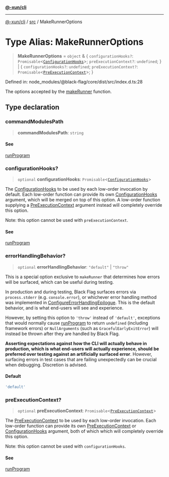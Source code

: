 [**@-xun/cli**](../../README.md)

***

[@-xun/cli](../../README.md) / [src](../README.md) / MakeRunnerOptions

# Type Alias: MakeRunnerOptions

> **MakeRunnerOptions** = `object` & \{ `configurationHooks?`: `Promisable`\<[`ConfigurationHooks`](ConfigurationHooks.md)\>; `preExecutionContext?`: `undefined`; \} \| \{ `configurationHooks?`: `undefined`; `preExecutionContext?`: `Promisable`\<[`PreExecutionContext`](PreExecutionContext.md)\>; \}

Defined in: node\_modules/@black-flag/core/dist/src/index.d.ts:28

The options accepted by the [makeRunner](../functions/makeRunner.md) function.

## Type declaration

### commandModulesPath

> **commandModulesPath**: `string`

#### See

[runProgram](../functions/runProgram.md)

### configurationHooks?

> `optional` **configurationHooks**: `Promisable`\<[`ConfigurationHooks`](ConfigurationHooks.md)\>

The [ConfigurationHooks](ConfigurationHooks.md) to be used by each low-order
invocation by default. Each low-order function can provide its own
[ConfigurationHooks](ConfigurationHooks.md) argument, which will be merged on top of
this option. A low-order function supplying a
[PreExecutionContext](PreExecutionContext.md) argument instead will completely override
this option.

Note: this option cannot be used with `preExecutionContext`.

#### See

[runProgram](../functions/runProgram.md)

### errorHandlingBehavior?

> `optional` **errorHandlingBehavior**: `"default"` \| `"throw"`

This is a special option exclusive to `makeRunner` that determines how
errors will be surfaced, which can be useful during testing.

In production and during testing, Black Flag surfaces errors via
`process.stderr` (e.g. `console.error`), or whichever error handling
method was implemented in [ConfigureErrorHandlingEpilogue](ConfigureErrorHandlingEpilogue.md). This is
the default behavior, and is what end-users will see and experience.

However, by setting this option to `'throw'` instead of `'default'`,
exceptions that would normally cause [runProgram](../functions/runProgram.md) to return
`undefined` (including framework errors) or `NullArguments` (such as
`GracefulEarlyExitError`) will instead be thrown after they are handled
by Black Flag.

**Asserting expectations against how the CLI will actually behave in
production, which is what end-users will actually experience, should be
preferred over testing against an artificially surfaced error**. However,
surfacing errors in test cases that are failing unexpectedly can be
crucial when debugging. Discretion is advised.

#### Default

```ts
'default'
```

### preExecutionContext?

> `optional` **preExecutionContext**: `Promisable`\<[`PreExecutionContext`](PreExecutionContext.md)\>

The [PreExecutionContext](PreExecutionContext.md) to be used by each low-order
invocation. Each low-order function can provide its own
[PreExecutionContext](PreExecutionContext.md) or [ConfigurationHooks](ConfigurationHooks.md) argument,
both of which which will completely override this option.

Note: this option cannot be used with `configurationHooks`.

#### See

[runProgram](../functions/runProgram.md)
